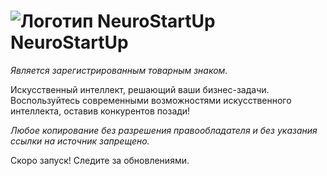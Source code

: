 # ![Логотип NeuroStartUp](img/NeuroStartUpIcon.png) NeuroStartUp

_Является зарегистрированным товарным знаком._

Искусственный интеллект, решающий ваши бизнес-задачи. Воспользуйтесь современными возможностями искусственного интеллекта, оставив конкурентов позади!

_Любое копирование без разрешения правообладателя и без указания ссылки на источник запрещено._

Скоро запуск! Следите за обновлениями.
